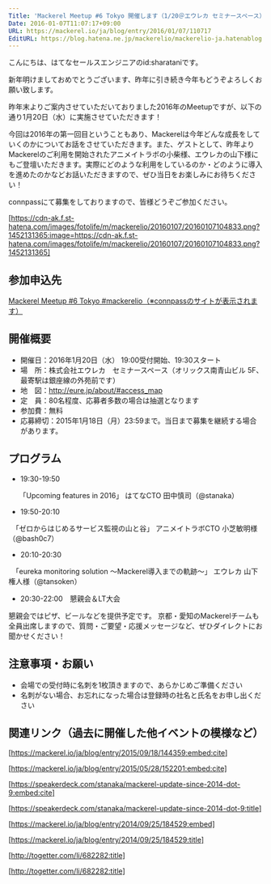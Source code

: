 ```yaml
---
Title: 'Mackerel Meetup #6 Tokyo 開催します（1/20＠エウレカ セミナースペース）'
Date: 2016-01-07T11:07:17+09:00
URL: https://mackerel.io/ja/blog/entry/2016/01/07/110717
EditURL: https://blog.hatena.ne.jp/mackerelio/mackerelio-ja.hatenablog.mackerel.io/atom/entry/6653586347152002084
---
```


こんにちは、はてなセールスエンジニアのid:sharataniです。

新年明けましておめでとうございます、昨年に引き続き今年もどうぞよろしくお願い致します。

昨年末よりご案内させていただいておりました2016年のMeetupですが、以下の通り1月20日（水）に実施させていただきます！

今回は2016年の第一回目ということもあり、Mackerelは今年どんな成長をしていくのかについてお話をさせていただきます。また、ゲストとして、昨年よりMackerelのご利用を開始されたアニメイトラボの小柴様、エウレカの山下様にもご登壇いただきます。実際にどのような利用をしているのか・どのように導入を進めたのかなどお話いただきますので、ぜひ当日をお楽しみにお待ちください！

connpassにて募集をしておりますので、皆様どうぞご参加ください。

[https://cdn-ak.f.st-hatena.com/images/fotolife/m/mackerelio/20160107/20160107104833.png?1452131365:image=https://cdn-ak.f.st-hatena.com/images/fotolife/m/mackerelio/20160107/20160107104833.png?1452131365]


## 参加申込先
[Mackerel Meetup #6 Tokyo #mackerelio（※connpassのサイトが表示されます）](http://mackerelio.connpass.com/event/25008/)

## 開催概要
- 開催日：2016年1月20日（水） 19:00受付開始、19:30スタート
- 場　所：株式会社エウレカ　セミナースペース（オリックス南青山ビル 5F、最寄駅は銀座線の外苑前です）
- 地　図：http://eure.jp/about/#access_map
- 定　員：80名程度、応募者多数の場合は抽選となります
- 参加費：無料
- 応募締切：2015年1月18日（月）23:59まで。当日まで募集を継続する場合があります。

## プログラム
- 19:30-19:50

　　「Upcoming features in 2016」 はてなCTO 田中慎司（@stanaka）

- 19:50-20:10

　「ゼロからはじめるサービス監視の山と谷」 アニメイトラボCTO 小芝敏明様（@bash0c7）

- 20:10-20:30 

　「eureka monitoring solution 〜Mackerel導入までの軌跡〜」 エウレカ 山下権人様（@tansoken）

- 20:30-22:00　懇親会＆LT大会

懇親会ではピザ、ビールなどを提供予定です。
京都・愛知のMackerelチームも全員出席しますので、質問・ご要望・応援メッセージなど、ぜひダイレクトにお聞かせください！

## 注意事項・お願い
- 会場での受付時に名刺を1枚頂きますので、あらかじめご準備ください
- 名刺がない場合、お忘れになった場合は登録時の社名と氏名をお申し出ください

## 関連リンク（過去に開催した他イベントの模様など）
[https://mackerel.io/ja/blog/entry/2015/09/18/144359:embed:cite]

[https://mackerel.io/ja/blog/entry/2015/05/28/152201:embed:cite]

[https://speakerdeck.com/stanaka/mackerel-update-since-2014-dot-9:embed:cite]

[https://speakerdeck.com/stanaka/mackerel-update-since-2014-dot-9:title]

[https://mackerel.io/ja/blog/entry/2014/09/25/184529:embed]

[https://mackerel.io/ja/blog/entry/2014/09/25/184529:title]

[http://togetter.com/li/682282:title]

[http://togetter.com/li/682282:title]
